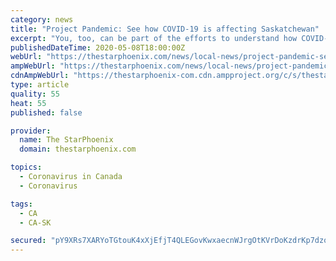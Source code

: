 ```yaml
---
category: news
title: "Project Pandemic: See how COVID-19 is affecting Saskatchewan"
excerpt: "You, too, can be part of the efforts to understand how COVID-19 is affecting the province. Do you have a story of a health-care worker who went the extra mile? Share it here. Do you know someone who died because?"
publishedDateTime: 2020-05-08T18:00:00Z
webUrl: "https://thestarphoenix.com/news/local-news/project-pandemic-see-how-covid-19-is-affecting-saskatchewan/wcm/20baa2d7-76b3-49c4-acb5-19fb6b9c08d5/"
ampWebUrl: "https://thestarphoenix.com/news/local-news/project-pandemic-see-how-covid-19-is-affecting-saskatchewan/wcm/20baa2d7-76b3-49c4-acb5-19fb6b9c08d5/amp/"
cdnAmpWebUrl: "https://thestarphoenix-com.cdn.ampproject.org/c/s/thestarphoenix.com/news/local-news/project-pandemic-see-how-covid-19-is-affecting-saskatchewan/wcm/20baa2d7-76b3-49c4-acb5-19fb6b9c08d5/amp/"
type: article
quality: 55
heat: 55
published: false

provider:
  name: The StarPhoenix
  domain: thestarphoenix.com

topics:
  - Coronavirus in Canada
  - Coronavirus

tags:
  - CA
  - CA-SK

secured: "pY9XRs7XARYoTGtouK4xXjEfjT4QLEGovKwxaecnWJrgOtKVrDoKzdrKp7dzo15pK7VXnF12UX0+UKytWTWe/iH6MmFvL/zJPuVF/huFo4EP6DipblN6qiqcBEvZr5v9lSARyO2+4eUfHYTcy+MvM12iCmYD9Dq4MSbwxu6hXTs2dIo+7DMBdXRqidcNl2keMSee+fi+3xtUJtyfiM7TzXVF35pL56Uf544zM/zDYHZyYBNv9bqVDgNiKSnuYZeZW8K4nhA9UwW1CnPH+rXboekIVj1kqYAWV55vVR5RO01Vq5Gs+xLEohGi7sIk7q8tFn49ClpHAULkq22rzex1L3XQp8cuw+Wrj1TFQexGEqnELU7oKBJnB1lRroVze/KpwcSLKEUeiLdg7FdLsG8W/u/TgA81Cr1FO3C+7lL55eNLd2RlJW8Qjjm0b05m6pyKzqmnKDH5leT7Z+QA+wbLms3gSVXsCU5+41Az3uZSm2U=;3cV/A+VGM5PPlP7fCbv+pA=="
---
```


